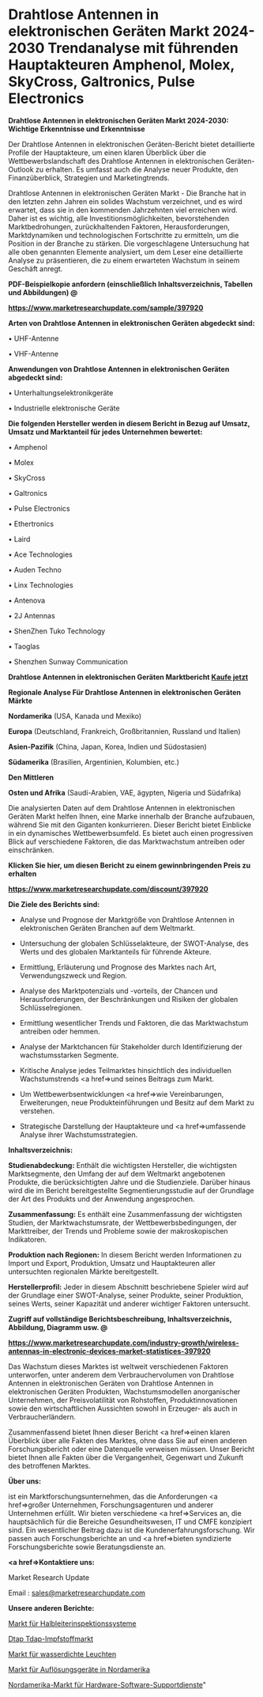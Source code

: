 # Drahtlose Antennen in elektronischen Geräten Markt 2024-2030 Trendanalyse mit führenden Hauptakteuren Amphenol, Molex, SkyCross, Galtronics, Pulse Electronics

<strong>Drahtlose Antennen in elektronischen Geräten Markt 2024-2030: Wichtige Erkenntnisse und Erkenntnisse</strong>

Der Drahtlose Antennen in elektronischen Geräten-Bericht bietet detaillierte Profile der Hauptakteure, um einen klaren Überblick über die Wettbewerbslandschaft des Drahtlose Antennen in elektronischen Geräten-Outlook zu erhalten. Es umfasst auch die Analyse neuer Produkte, den Finanzüberblick, Strategien und Marketingtrends.

Drahtlose Antennen in elektronischen Geräten Markt - Die Branche hat in den letzten zehn Jahren ein solides Wachstum verzeichnet, und es wird erwartet, dass sie in den kommenden Jahrzehnten viel erreichen wird. Daher ist es wichtig, alle Investitionsmöglichkeiten, bevorstehenden Marktbedrohungen, zurückhaltenden Faktoren, Herausforderungen, Marktdynamiken und technologischen Fortschritte zu ermitteln, um die Position in der Branche zu stärken. Die vorgeschlagene Untersuchung hat alle oben genannten Elemente analysiert, um dem Leser eine detaillierte Analyse zu präsentieren, die zu einem erwarteten Wachstum in seinem Geschäft anregt.



<strong><b>PDF-Beispielkopie anfordern (einschließlich Inhaltsverzeichnis, Tabellen und Abbildungen) @ </b></strong>

<strong><a href=https://www.marketresearchupdate.com/sample/397920>

<strong>https://www.marketresearchupdate.com/sample/397920</u></a></strong></strong>



<strong>Arten von Drahtlose Antennen in elektronischen Geräten abgedeckt sind:</strong>

• UHF-Antenne

• VHF-Antenne



<strong>Anwendungen von Drahtlose Antennen in elektronischen Geräten abgedeckt sind:</strong>

• Unterhaltungselektronikgeräte

• Industrielle elektronische Geräte



<strong>Die folgenden Hersteller werden in diesem Bericht in Bezug auf Umsatz, Umsatz und Marktanteil für jedes Unternehmen bewertet:</strong>

• Amphenol

• Molex

• SkyCross

• Galtronics

• Pulse Electronics

• Ethertronics

• Laird

• Ace Technologies

• Auden Techno

• Linx Technologies

• Antenova

• 2J Antennas

• ShenZhen Tuko Technology

• Taoglas

• Shenzhen Sunway Communication



<strong>Drahtlose Antennen in elektronischen Geräten Marktbericht <a href=https://www.marketresearchupdate.com/buynow/397920>Kaufe jetzt</a></strong>



<strong>Regionale Analyse Für Drahtlose Antennen in elektronischen Geräten Märkte</strong>



<strong>Nordamerika</strong> (USA, Kanada und Mexiko)



<strong>Europa</strong> (Deutschland, Frankreich, Großbritannien, Russland und Italien)



<strong>Asien-Pazifik</strong> (China, Japan, Korea, Indien und Südostasien)



<strong>Südamerika</strong> (Brasilien, Argentinien, Kolumbien, etc.)



<strong>Den Mittleren</strong> 

<strong>Osten und Afrika</strong> (Saudi-Arabien, VAE, ägypten, Nigeria und Südafrika)

Die analysierten Daten auf dem Drahtlose Antennen in elektronischen Geräten Markt helfen Ihnen, eine Marke innerhalb der Branche aufzubauen, während Sie mit den Giganten konkurrieren. Dieser Bericht bietet Einblicke in ein dynamisches Wettbewerbsumfeld. Es bietet auch einen progressiven Blick auf verschiedene Faktoren, die das Marktwachstum antreiben oder einschränken.



<strong>Klicken Sie hier, um diesen Bericht zu einem gewinnbringenden Preis zu erhalten
</strong>

<strong><a href=https://www.marketresearchupdate.com/discount/397920>https://www.marketresearchupdate.com/discount/397920</b></u></strong></a>



<strong>Die Ziele des Berichts sind:</strong>

- Analyse und Prognose der Marktgröße von Drahtlose Antennen in elektronischen Geräten Branchen auf dem Weltmarkt.

- Untersuchung der globalen Schlüsselakteure, der SWOT-Analyse, des Werts und des globalen Marktanteils für führende Akteure.

- Ermittlung, Erläuterung und Prognose des Marktes nach Art, Verwendungszweck und Region.

- Analyse des Marktpotenzials und -vorteils, der Chancen und Herausforderungen, der Beschränkungen und Risiken der globalen Schlüsselregionen.

- Ermittlung wesentlicher Trends und Faktoren, die das Marktwachstum antreiben oder hemmen.

- Analyse der Marktchancen für Stakeholder durch Identifizierung der wachstumsstarken Segmente.

- Kritische Analyse jedes Teilmarktes hinsichtlich des individuellen Wachstumstrends <a href=>und</a> seines Beitrags zum Markt.

- Um Wettbewerbsentwicklungen <a href=>wie</a> Vereinbarungen, Erweiterungen, neue Produkteinführungen und Besitz auf dem Markt zu verstehen.

- Strategische Darstellung der Hauptakteure und <a href=>umfas</a>sende Analyse ihrer Wachstumsstrategien.



<strong>Inhaltsverzeichnis:</strong>



<strong>Studienabdeckung:</strong> Enthält die wichtigsten Hersteller, die wichtigsten Marktsegmente, den Umfang der auf dem Weltmarkt angebotenen Produkte, die berücksichtigten Jahre und die Studienziele. Darüber hinaus wird die im Bericht bereitgestellte Segmentierungsstudie auf der Grundlage der Art des Produkts und der Anwendung angesprochen.



<strong>Zusammenfassung:</strong> Es enthält eine Zusammenfassung der wichtigsten Studien, der Marktwachstumsrate, der Wettbewerbsbedingungen, der Markttreiber, der Trends und Probleme sowie der makroskopischen Indikatoren.



<strong>Produktion nach Regionen:</strong> In diesem Bericht werden Informationen zu Import und Export, Produktion, Umsatz und Hauptakteuren aller untersuchten regionalen Märkte bereitgestellt.



<strong>Herstellerprofil:</strong> Jeder in diesem Abschnitt beschriebene Spieler wird auf der Grundlage einer SWOT-Analyse, seiner Produkte, seiner Produktion, seines Werts, seiner Kapazität und anderer wichtiger Faktoren untersucht.



<strong><b>Zugriff auf vollständige Berichtsbeschreibung, Inhaltsverzeichnis, Abbildung, Diagramm usw. @ </b></strong>

<strong><a href=https://www.marketresearchupdate.com/industry-growth/wireless-antennas-in-electronic-devices-market-statistices-397920>https://www.marketresearchupdate.com/industry-growth/wireless-antennas-in-electronic-devices-market-statistices-397920</a></strong>

Das Wachstum dieses Marktes ist weltweit verschiedenen Faktoren unterworfen, unter anderem dem Verbrauchervolumen von Drahtlose Antennen in elektronischen Geräten von Drahtlose Antennen in elektronischen Geräten Produkten, Wachstumsmodellen anorganischer Unternehmen, der Preisvolatilität von Rohstoffen, Produktinnovationen sowie den wirtschaftlichen Aussichten sowohl in Erzeuger- als auch in Verbraucherländern.

Zusammenfassend bietet Ihnen dieser Bericht <a href=>einen</a> klaren Überblick über alle Fakten des Marktes, ohne dass Sie auf einen anderen Forschungsbericht oder eine Datenquelle verweisen müssen. Unser Bericht bietet Ihnen alle Fakten über die Vergangenheit, Gegenwart und Zukunft des betroffenen Marktes.



<strong>Über uns:</strong>

 ist ein Marktforschungsunternehmen, das die Anforderungen <a href=>großer</a> Unternehmen, Forschungsagenturen und anderer Unternehmen erfüllt. Wir bieten verschiedene <a href=>Services</a> an, die hauptsächlich für die Bereiche Gesundheitswesen, IT und CMFE konzipiert sind. Ein wesentlicher Beitrag dazu ist die Kundenerfahrungsforschung. Wir passen auch Forschungsberichte an und <a href=>bieten</a> syndizierte Forschungsberichte sowie Beratungsdienste an.



<strong><a href=>Kontaktiere uns:</a></strong>

Market Research Update

Email : sales@marketresearchupdate.com



<strong>Unsere anderen Berichte:</strong>

<a href=https://www.linkedin.com/pulse/semiconductor-inspection-systems-market-opportunities>Markt für Halbleiterinspektionssysteme</a>

<a href=https://www.linkedin.com/pulse/dtap-tdap-vaccines-market-sizing-up-anticipating>Dtap Tdap-Impfstoffmarkt</a>

<a href=https://www.linkedin.com/pulse/water-proof-luminaire-market-2023-remarking-enormous>Markt für wasserdichte Leuchten</a>

<a href=https://www.linkedin.com/pulse/north-america-dissolution-equipment-market-size>Markt für Auflösungsgeräte in Nordamerika</a>

<a href=https://www.linkedin.com/pulse/north-america-hardware-software-support-services-market>Nordamerika-Markt für Hardware-Software-Supportdienste</a>"

